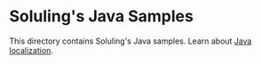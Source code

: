 # Soluling's Java Samples

This directory contains Soluling's Java samples. Learn about [Java localization](https://www.soluling.com/Help/Java/Index.htm).

